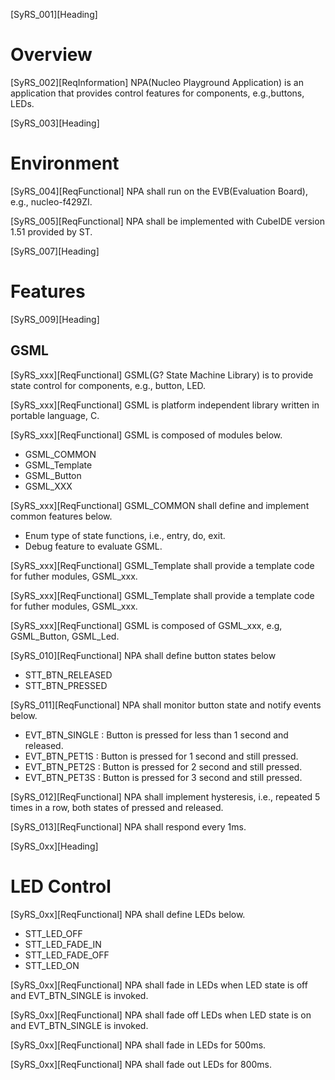[SyRS_001][Heading]
# Overview

[SyRS_002][ReqInformation]
NPA(Nucleo Playground Application) is an application that provides control features for components, e.g.,buttons, LEDs.

[SyRS_003][Heading]
# Environment

[SyRS_004][ReqFunctional]
NPA shall run on the EVB(Evaluation Board), e.g., nucleo-f429ZI.

[SyRS_005][ReqFunctional]
NPA shall be implemented with CubeIDE version 1.51 provided by ST.

[SyRS_007][Heading]
# Features

[SyRS_009][Heading]

## GSML

[SyRS_xxx][ReqFunctional]
GSML(G? State Machine Library) is to provide state control for components, e.g., button, LED.

[SyRS_xxx][ReqFunctional]
GSML is platform independent library written in portable language, C.

[SyRS_xxx][ReqFunctional]
GSML is composed of modules below.
- GSML_COMMON
- GSML_Template
- GSML_Button
- GSML_XXX

[SyRS_xxx][ReqFunctional]
GSML_COMMON shall define and implement common features below.
- Enum type of state functions, i.e., entry, do, exit.
- Debug feature to evaluate GSML.

[SyRS_xxx][ReqFunctional]
GSML_Template shall provide a template code for futher modules, GSML_xxx.

[SyRS_xxx][ReqFunctional]
GSML_Template shall provide a template code for futher modules, GSML_xxx.

[SyRS_xxx][ReqFunctional]
GSML is composed of GSML_xxx, e.g, GSML_Button, GSML_Led.



[SyRS_010][ReqFunctional]
NPA shall define button states below
- STT_BTN_RELEASED
- STT_BTN_PRESSED

[SyRS_011][ReqFunctional]
NPA shall monitor button state and notify events below.
- EVT_BTN_SINGLE : Button is pressed for less than 1 second and released.
- EVT_BTN_PET1S : Button is pressed for 1 second and still pressed.
- EVT_BTN_PET2S : Button is pressed for 2 second and still pressed.
- EVT_BTN_PET3S : Button is pressed for 3 second and still pressed.

[SyRS_012][ReqFunctional]
NPA shall implement hysteresis, i.e., repeated 5 times in a row, both states of pressed and released.

[SyRS_013][ReqFunctional]
NPA shall respond every 1ms.

[SyRS_0xx][Heading]
# LED Control

[SyRS_0xx][ReqFunctional]
NPA shall define LEDs below.
- STT_LED_OFF
- STT_LED_FADE_IN
- STT_LED_FADE_OFF
- STT_LED_ON

[SyRS_0xx][ReqFunctional]
NPA shall fade in LEDs when LED state is off and EVT_BTN_SINGLE is invoked.

[SyRS_0xx][ReqFunctional]
NPA shall fade off LEDs when LED state is on and EVT_BTN_SINGLE is invoked.

[SyRS_0xx][ReqFunctional]
NPA shall fade in LEDs for 500ms.

[SyRS_0xx][ReqFunctional]
NPA shall fade out LEDs for 800ms.



